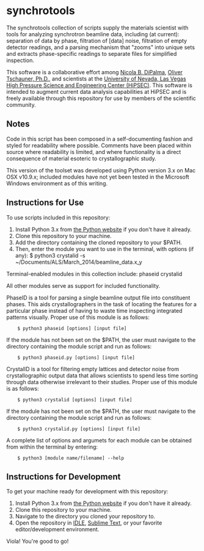 synchrotools
=============

The synchrotools collection of scripts supply the materials scientist with tools for analyzing synchrotron beamline data, including (at current): separation of data by phase, filtration of [data] noise, filtration of empty detector readings, and a parsing mechanism that "zooms" into unique sets and extracts phase-specific readings to separate files for simplified inspection.

This software is a collaborative effort among [Nicola B. DiPalma](http://nicoladipalma.com/), [Oliver Tschauner, Ph.D.](http://geoscience.unlv.edu/people/olivertschauner.html), and scientists at the [University of Nevada, Las Vegas High Pressure Science and Engineering Center (HiPSEC)](http://hipsec.unlv.edu/). This software is intended to augment current data analysis capabilities at HiPSEC and is freely available through this repository for use by members of the scientific community.

Notes
-----

Code in this script has been composed in a self-documenting fashion and styled for readability where possible. Comments have been placed within source where readability is limited, and where functionality is a direct consequence of material esoteric to crystallographic study.

This version of the toolset was developed using Python version 3.x on Mac OSX v10.9.x; included modules have not yet been tested in the Microsoft Windows environment as of this writing.

Instructions for Use
--------------------

To use scripts included in this repository:

1. Install Python 3.x from [the Python website](https://www.python.org/) if you don't have it already.
2. Clone this repository to your machine.
3. Add the directory containing the cloned repository to your $PATH.
4. Then, enter the module you want to use in the terminal, with options (if any):
		$ python3 crystalid -s ~/Documents/ALS/March_2014/beamline_data.x_y

Terminal-enabled modules in this collection include:
		phaseid
		crystalid

All other modules serve as support for included functionality.

PhaseID is a tool for parsing a single beamline output file into constituent phases. This aids crystallographers in the task of locating the features for a particular phase instead of having to waste time inspecting integrated patterns visually. Proper use of this module is as follows:

		$ python3 phaseid [options] [input file]

If the module has not been set on the $PATH, the user must navigate to the directory containing the module script and run as follows:

		$ python3 phaseid.py [options] [input file]

CrystalID is a tool for filtering empty lattices and detector noise from crystallographic output data that allows scientists to spend less time sorting through data otherwise irrelevant to their studies. Proper use of this module is as follows:

		$ python3 crystalid [options] [input file]

If the module has not been set on the $PATH, the user must navigate to the directory containing the module script and run as follows:

		$ python3 crystalid.py [options] [input file]

A complete list of options and argumets for each module can be obtained from within the terminal by entering:

		$ python3 [module name/filename] --help

Instructions for Development
----------------------------

To get your machine ready for development with this repository:

1. Install Python 3.x from [the Python website](https://www.python.org/) if you don't have it already.
2. Clone this repository to your machine.
3. Navigate to the directory you cloned your repository to.
4. Open the repository in [IDLE](https://docs.python.org/3.4/library/idle.html), [Sublime Text](http://www.sublimetext.com/), or your favorite editor/development environment.

Viola! You're good to go!
